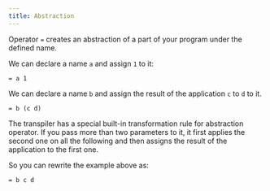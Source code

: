```yaml
---
title: Abstraction
---
```


Operator `=` creates an abstraction of a part of your program under the defined name.

We can declare a name `a` and assign `1` to it:

```
= a 1
```

We can declare a name `b` and assign the result of the application `c` to `d` to it.

```
= b (c d)
```

The transpiler has a special built-in transformation rule for abstraction operator. 
If you pass more than two parameters to it, it first applies the second one on all the following and then assigns the result of the application to the first one.

So you can rewrite the example above as:

```
= b c d
``` 
